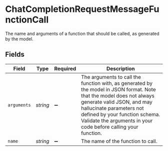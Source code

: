 # ChatCompletionRequestMessageFunctionCall

The name and arguments of a function that should be called, as generated by the model.


## Fields

| Field                                                                                                                                                                                                                                                                             | Type                                                                                                                                                                                                                                                                              | Required                                                                                                                                                                                                                                                                          | Description                                                                                                                                                                                                                                                                       |
| --------------------------------------------------------------------------------------------------------------------------------------------------------------------------------------------------------------------------------------------------------------------------------- | --------------------------------------------------------------------------------------------------------------------------------------------------------------------------------------------------------------------------------------------------------------------------------- | --------------------------------------------------------------------------------------------------------------------------------------------------------------------------------------------------------------------------------------------------------------------------------- | --------------------------------------------------------------------------------------------------------------------------------------------------------------------------------------------------------------------------------------------------------------------------------- |
| `arguments`                                                                                                                                                                                                                                                                       | *string*                                                                                                                                                                                                                                                                          | :heavy_minus_sign:                                                                                                                                                                                                                                                                | The arguments to call the function with, as generated by the model in JSON format. Note that the model does not always generate valid JSON, and may hallucinate parameters not defined by your function schema. Validate the arguments in your code before calling your function. |
| `name`                                                                                                                                                                                                                                                                            | *string*                                                                                                                                                                                                                                                                          | :heavy_minus_sign:                                                                                                                                                                                                                                                                | The name of the function to call.                                                                                                                                                                                                                                                 |